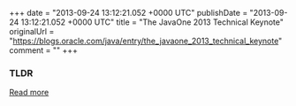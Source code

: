 +++
date = "2013-09-24 13:12:21.052 +0000 UTC"
publishDate = "2013-09-24 13:12:21.052 +0000 UTC"
title = "The JavaOne 2013 Technical Keynote"
originalUrl = "https://blogs.oracle.com/java/entry/the_javaone_2013_technical_keynote"
comment = ""
+++

### TLDR



[Read more](https://blogs.oracle.com/java/entry/the_javaone_2013_technical_keynote)
